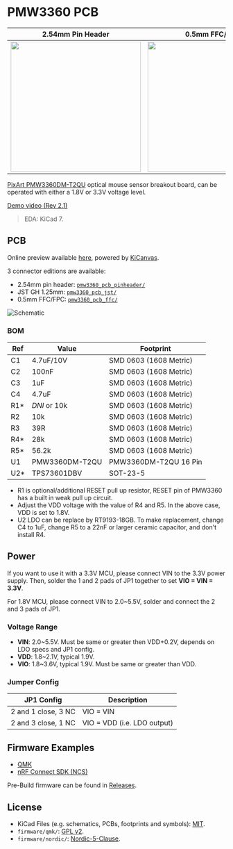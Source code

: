 # PMW3360 PCB

| 2.54mm Pin Header                                                                                     | 0.5mm FFC/FPC                                                                                         |
| ----------------------------------------------------------------------------------------------------- | ----------------------------------------------------------------------------------------------------- |
| <a href="https://i.imgur.com/dnOzjEC.jpg"><img src="https://i.imgur.com/dnOzjEC.jpg" width="300"></a> | <a href="https://i.imgur.com/n6hp9wy.jpg"><img src="https://i.imgur.com/n6hp9wy.jpg" width="300"></a> |

[PixArt PMW3360DM-T2QU](https://www.pixart.com/products-detail/10/PMW3360DM-T2QU) optical mouse sensor breakout board, can be operated with either a 1.8V or 3.3V voltage level.

[Demo video (Rev 2.1)](https://youtu.be/orrze81mV_8?t=312)

> EDA: KiCad 7.

## PCB

Online preview available [here](https://kicanvas.org/?github=https%3A%2F%2Fgithub.com%2Fsiderakb%2Fpmw3360-pcb%2Ftree%2Fmain%2Fpmw3360_pcb_ffc), powered by [KiCanvas](https://kicanvas.org/).

3 connector editions are available:
- 2.54mm pin header: [`pmw3360_pcb_pinheader/`](/pmw3360_pcb_pinheader/)
- JST GH 1.25mm: [`pmw3360_pcb_jst/`](/pmw3360_pcb_jst/)
- 0.5mm FFC/FPC: [`pmw3360_pcb_ffc/`](/pmw3360_pcb_ffc/)

![Schematic](https://i.imgur.com/Yu6TUAT.png)

### BOM

| Ref  | Value          | Footprint              |
| ---- | -------------- | ---------------------- |
| C1   | 4.7uF/10V      | SMD 0603 (1608 Metric) |
| C2   | 100nF          | SMD 0603 (1608 Metric) |
| C3   | 1uF            | SMD 0603 (1608 Metric) |
| C4   | 4.7uF          | SMD 0603 (1608 Metric) |
| R1\* | *DNI* or 10k   | SMD 0603 (1608 Metric) |
| R2   | 10k            | SMD 0603 (1608 Metric) |
| R3   | 39R            | SMD 0603 (1608 Metric) |
| R4\* | 28k            | SMD 0603 (1608 Metric) |
| R5\* | 56.2k          | SMD 0603 (1608 Metric) |
| U1   | PMW3360DM-T2QU | PMW3360DM-T2QU 16 Pin  |
| U2\* | TPS73601DBV    | SOT-23-5               |

- R1 is optional/additional RESET pull up resistor, RESET pin of PMW3360 has a built in weak pull up circuit.
- Adjust the VDD voltage with the value of R4 and R5. In the above case, VDD is set to 1.8V.
- U2 LDO can be replace by RT9193-18GB. To make replacement, change C4 to 1uF, change R5 to a 22nF or larger ceramic capacitor, and don't install R4.

## Power

If you want to use it with a 3.3V MCU, please connect VIN to the 3.3V power supply. Then, solder the 1 and 2 pads of JP1 together to set **VIO = VIN = 3.3V**.

For 1.8V MCU, please connect VIN to 2.0\~5.5V, solder and connect the 2 and 3 pads of JP1.

### Voltage Range

- **VIN**: 2.0\~5.5V. Must be same or greater then VDD+0.2V, depends on LDO specs and JP1 config.
- **VDD**: 1.8\~2.1V, typical 1.9V.
- **VIO**: 1.8\~3.6V, typical 1.9V. Must be same or greater than VDD.

### Jumper Config

| JP1 Config          | Description                 |
| ------------------- | --------------------------- |
| 2 and 1 close, 3 NC | VIO = VIN                   |
| 2 and 3 close, 1 NC | VIO = VDD (i.e. LDO output) |

## Firmware Examples

- [QMK](/firmware/qmk/pmw3360_test/)
- [nRF Connect SDK (NCS)](/firmware/nordic/)

Pre-Build firmware can be found in [Releases](https://github.com/siderakb/pmw3360-pcb/releases/tag/fw_v0.1.0).

## License

- KiCad Files (e.g. schematics, PCBs, footprints and symbols): [MIT](/LICENSE).
- `firmware/qmk/`: [GPL v2](/LICENSE_QMK).
- `firmware/nordic/`: [Nordic-5-Clause](/LICENSE_Nordic).
